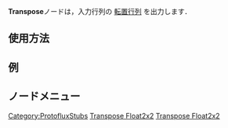 <languages></languages>

**Transpose**ノードは，入力行列の
[転置行列](https://ja.wikipedia.org/wiki/%E8%BB%A2%E7%BD%AE%E8%A1%8C%E5%88%97)
を出力します．

## 使用方法

## 例

## ノードメニュー

[Category:ProtofluxStubs](Category:ProtofluxStubs "wikilink") [Transpose
Float2x2](Category:Protoflux{{#translation:}} "wikilink") [Transpose
Float2x2](Category:Protoflux:Operators{{#translation:}} "wikilink")